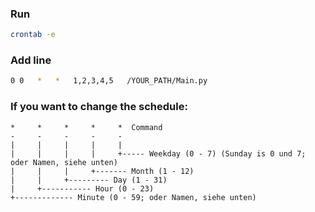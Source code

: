
### Run
```sh
crontab -e
```
### Add line
```sh
0 0   *   *   1,2,3,4,5   /YOUR_PATH/Main.py
```

### If you want to change the schedule:
```
*     *     *     *     *  Command
-     -     -     -     -
|     |     |     |     |
|     |     |     |     +----- Weekday (0 - 7) (Sunday is 0 und 7; oder Namen, siehe unten)
|     |     |     +------- Month (1 - 12)
|     |     +--------- Day (1 - 31)
|     +----------- Hour (0 - 23)
+------------- Minute (0 - 59; oder Namen, siehe unten)
```